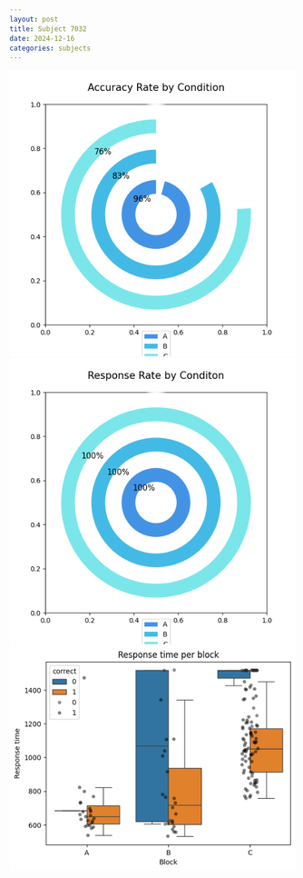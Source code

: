 ```yaml
---
layout: post
title: Subject 7032
date: 2024-12-16
categories: subjects
---
```


![](data/7032/run-5/7032_accuracy_rate.png)
![](data/7032/run-5/7032_response_rate.png)
![](data/7032/run-5/7032_rt.png)
